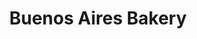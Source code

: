 ---
title: "Buenos Aires Bakery"
url: /ciudad-autonoma-de-buenos-aires/buenos-aires-bakery-juncal/
shop: panadería
---